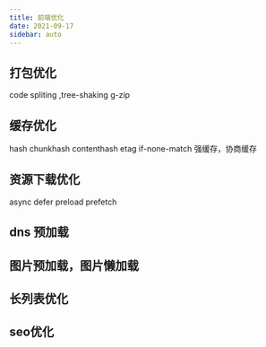 ```yaml
---
title: 前端优化
date: 2021-09-17
sidebar: auto
---
```

## 打包优化
code spliting ,tree-shaking
g-zip

## 缓存优化
hash chunkhash contenthash
etag if-none-match
强缓存，协商缓存

## 资源下载优化  
async defer 
preload prefetch

## dns 预加载

## 图片预加载，图片懒加载

## 长列表优化

## seo优化